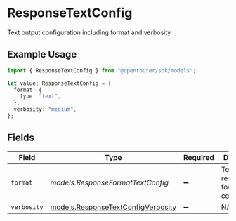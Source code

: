 # ResponseTextConfig

Text output configuration including format and verbosity

## Example Usage

```typescript
import { ResponseTextConfig } from "@openrouter/sdk/models";

let value: ResponseTextConfig = {
  format: {
    type: "text",
  },
  verbosity: "medium",
};
```

## Fields

| Field                                                                          | Type                                                                           | Required                                                                       | Description                                                                    | Example                                                                        |
| ------------------------------------------------------------------------------ | ------------------------------------------------------------------------------ | ------------------------------------------------------------------------------ | ------------------------------------------------------------------------------ | ------------------------------------------------------------------------------ |
| `format`                                                                       | *models.ResponseFormatTextConfig*                                              | :heavy_minus_sign:                                                             | Text response format configuration                                             | {<br/>"type": "text"<br/>}                                                     |
| `verbosity`                                                                    | [models.ResponseTextConfigVerbosity](../models/responsetextconfigverbosity.md) | :heavy_minus_sign:                                                             | N/A                                                                            |                                                                                |